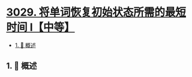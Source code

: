 # [3029. 将单词恢复初始状态所需的最短时间 I【中等】](https://github.com/Tdahuyou/TNotes.leetcode/tree/main/notes/3029.%20%E5%B0%86%E5%8D%95%E8%AF%8D%E6%81%A2%E5%A4%8D%E5%88%9D%E5%A7%8B%E7%8A%B6%E6%80%81%E6%89%80%E9%9C%80%E7%9A%84%E6%9C%80%E7%9F%AD%E6%97%B6%E9%97%B4%20I%E3%80%90%E4%B8%AD%E7%AD%89%E3%80%91)

<!-- region:toc -->

- [1. 📝 概述](#1--概述)

<!-- endregion:toc -->

## 1. 📝 概述
